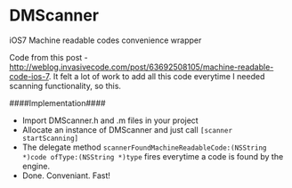 DMScanner
=========

iOS7 Machine readable codes convenience wrapper

Code from this post - http://weblog.invasivecode.com/post/63692508105/machine-readable-code-ios-7.
It felt a lot of work to add all this code everytime I needed scanning functionality, so this.

####Implementation####
- Import DMScanner.h and .m files in your project
- Allocate an instance of DMScanner and just call `[scanner startScanning]`
- The delegate method `scannerFoundMachineReadableCode:(NSString *)code ofType:(NSString *)type` fires everytime a code is found by the engine.
- Done. Conveniant. Fast!
